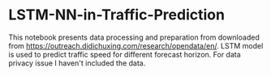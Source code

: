 # LSTM-NN-in-Traffic-Prediction
This notebook presents data processing and preparation from  downloaded from https://outreach.didichuxing.com/research/opendata/en/. LSTM model is used to predict traffic speed for different forecast horizon. For data privacy issue I haven't included the data.
